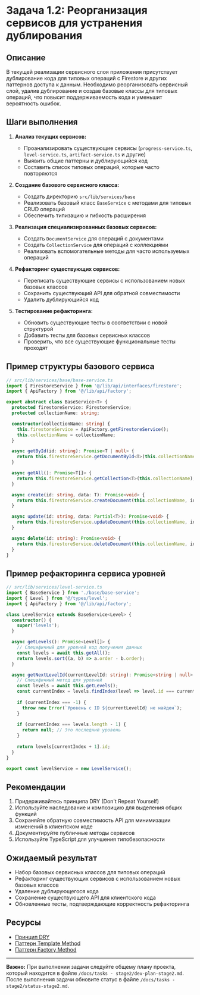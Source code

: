 # Задача 1.2: Реорганизация сервисов для устранения дублирования

## Описание

В текущей реализации сервисного слоя приложения присутствует дублирование кода для типовых операций с Firestore и других паттернов доступа к данным. Необходимо реорганизовать сервисный слой, удалив дублирование и создав базовые классы для типовых операций, что повысит поддерживаемость кода и уменьшит вероятность ошибок.

## Шаги выполнения

1. **Анализ текущих сервисов:**
   - Проанализировать существующие сервисы (`progress-service.ts`, `level-service.ts`, `artifact-service.ts` и другие)
   - Выявить общие паттерны и дублирующийся код
   - Составить список типовых операций, которые часто повторяются

2. **Создание базового сервисного класса:**
   - Создать директорию `src/lib/services/base`
   - Реализовать базовый класс `BaseService` с методами для типовых CRUD операций
   - Обеспечить типизацию и гибкость расширения

3. **Реализация специализированных базовых сервисов:**
   - Создать `DocumentService` для операций с документами
   - Создать `CollectionService` для операций с коллекциями
   - Реализовать вспомогательные методы для часто используемых операций

4. **Рефакторинг существующих сервисов:**
   - Переписать существующие сервисы с использованием новых базовых классов
   - Сохранить существующий API для обратной совместимости
   - Удалить дублирующийся код

5. **Тестирование рефакторинга:**
   - Обновить существующие тесты в соответствии с новой структурой
   - Добавить тесты для базовых сервисных классов
   - Проверить, что все существующие функциональные тесты проходят

## Пример структуры базового сервиса

```typescript
// src/lib/services/base/base-service.ts
import { FirestoreService } from '@/lib/api/interfaces/firestore';
import { ApiFactory } from '@/lib/api/factory';

export abstract class BaseService<T> {
  protected firestoreService: FirestoreService;
  protected collectionName: string;

  constructor(collectionName: string) {
    this.firestoreService = ApiFactory.getFirestoreService();
    this.collectionName = collectionName;
  }

  async getById(id: string): Promise<T | null> {
    return this.firestoreService.getDocumentById<T>(this.collectionName, id);
  }

  async getAll(): Promise<T[]> {
    return this.firestoreService.getCollection<T>(this.collectionName);
  }

  async create(id: string, data: T): Promise<void> {
    return this.firestoreService.createDocument(this.collectionName, id, data);
  }

  async update(id: string, data: Partial<T>): Promise<void> {
    return this.firestoreService.updateDocument(this.collectionName, id, data);
  }

  async delete(id: string): Promise<void> {
    return this.firestoreService.deleteDocument(this.collectionName, id);
  }
}
```

## Пример рефакторинга сервиса уровней

```typescript
// src/lib/services/level-service.ts
import { BaseService } from './base/base-service';
import { Level } from '@/types/level';
import { ApiFactory } from '@/lib/api/factory';

class LevelService extends BaseService<Level> {
  constructor() {
    super('levels');
  }

  async getLevels(): Promise<Level[]> {
    // Специфичный для уровней код получения данных
    const levels = await this.getAll();
    return levels.sort((a, b) => a.order - b.order);
  }

  async getNextLevelId(currentLevelId: string): Promise<string | null> {
    // Специфичный метод для уровней
    const levels = await this.getLevels();
    const currentIndex = levels.findIndex(level => level.id === currentLevelId);
    
    if (currentIndex === -1) {
      throw new Error(`Уровень с ID ${currentLevelId} не найден`);
    }
    
    if (currentIndex === levels.length - 1) {
      return null; // Это последний уровень
    }
    
    return levels[currentIndex + 1].id;
  }
}

export const levelService = new LevelService();
```

## Рекомендации

1. Придерживайтесь принципа DRY (Don't Repeat Yourself)
2. Используйте наследование и композицию для выделения общих функций
3. Сохраняйте обратную совместимость API для минимизации изменений в клиентском коде
4. Документируйте публичные методы сервисов
5. Используйте TypeScript для улучшения типобезопасности

## Ожидаемый результат

- Набор базовых сервисных классов для типовых операций
- Рефакторинг существующих сервисов с использованием новых базовых классов
- Удаление дублирующегося кода
- Сохранение существующего API для клиентского кода
- Обновленные тесты, подтверждающие корректность рефакторинга

## Ресурсы

- [Принцип DRY](https://en.wikipedia.org/wiki/Don%27t_repeat_yourself)
- [Паттерн Template Method](https://refactoring.guru/design-patterns/template-method)
- [Паттерн Factory Method](https://refactoring.guru/design-patterns/factory-method)

---

**Важно:** При выполнении задачи следуйте общему плану проекта, который находится в файле `/docs/tasks - stage2/dev-plan-stage2.md`. После выполнения задачи обновите статус в файле `/docs/tasks - stage2/status-stage2.md`. 